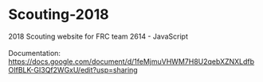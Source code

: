# Scouting-2018
2018 Scouting website for FRC team 2614 - JavaScript<br>
<br>
Documentation: https://docs.google.com/document/d/1feMjmuVHWM7H8U2qebXZNXLdfbOIfBLK-GI3Qf2WGxU/edit?usp=sharing<br>
